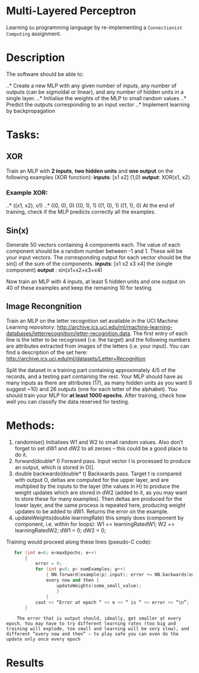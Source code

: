 # Multi-Layered Perceptron
Learning `Go` programming language by re-implementing a `Connectionist Computing` assignment. 

# Description
The software should be able to:

..* Create a new MLP with any given number of inputs, any number of outputs (can be sigmoidal or linear), and any number of hidden units in a single layer.
..* Initialise the weights of the MLP to small random values
..* Predict the outputs corresponding to an input vector
..* Implement learning by backpropagation

# Tasks:

## XOR
Train an MLP with __2 inputs__, __two hidden units__ and __one output__ on the following examples (XOR function): 
__inputs__: [x1 x2] (1,0)
__output__: XOR(x1, x2)

### Example XOR: 
..* ((x1, x2), o1)
..* ((0, 0), 0) ((0, 1), 1) ((1, 0), 1) ((1, 1), 0)
At the end of training, check if the MLP predicts correctly all the examples.

## Sin(x)
Generate 50 vectors containing 4 components each. The value of each component should be a random number between -1 and 1. These will be your input vectors. The corresponding output for each vector should be the sin() of the sum of the components. 
__inputs__: [x1 x2 x3 x4] the (single component) 
__output__ : sin(x1+x2+x3+x4) 

Now train an MLP with 4 inputs, at least 5 hidden units and one output on 40 of these examples and keep the remaining 10 for testing.

## Image Recongnition

Train an MLP on the letter recognition set available in the UCI Machine Learning repository: http://archive.ics.uci.edu/ml/machine-learning-databases/letterrecognition/letter-recognition.data. 
The first entry of each line is the letter to be recognised (i.e. the target) and the following numbers are attributes extracted from images of the letters (i.e. your input). 
You can find a description of the set here: http://archive.ics.uci.edu/ml/datasets/Letter+Recognition

Split the dataset in a training part containing approximately 4/5 of the records, and a testing part containing the rest. Your MLP should have as many inputs as there are attributes (17), as many hidden units as you want (I suggest ~10) and 26 outputs (one for each letter of the alphabet).
You should train your MLP for __at least 1000 epochs__. After training, check how well you can classify the data reserved for testing. 

# Methods: 
1. randomise() 
    Initialises W1 and W2 to small random values. Also don’t forget to set dW1 and dW2 to all zeroes – this could be a good place to do it. 
2. forward(double* I) Forward pass. Input vector I is processed to produce an output, which is stored in O[]. 
3. double backwards(double* t) Backwards pass. Target t is compared with output O, deltas are computed for the upper layer, and are multiplied by the inputs to the layer (the values in H) to produce the weight updates which are stored in dW2 (added to it, as you may want to store these for many examples). Then deltas are produced for the lower layer, and the same process is repeated here, producing weight updates to be added to dW1. Returns the error on the example. 
4. updateWeights(double learningRate) this simply does (component by component, i.e. within for loops): W1 += learningRatedW1; W2 += learningRatedW2; dW1 = 0; dW2 = 0; 

 Training would proceed along these lines (pseudo-C code): 
 ```C++
    for (int e=0; e<maxEpochs; e++) 
        { 
            error = 0; 
            for (int p=0; p< numExamples; p++) 
                { NN.forward(example[p].input); error += NN.backwards(example[p].output); 
                every now and then { 
                    updateWeights(some_small_value); 
                    } 
                } 
            cout << “Error at epoch “ << e << “ is “ << error << “\n”; 
        } 
```
        The error that is output should, ideally, get smaller at every epoch. You may have to try different learning rates (too big and training will explode, too small and learning will be very slow), and different “every now and then” – to play safe you can even do the update only once every epoch

# Results